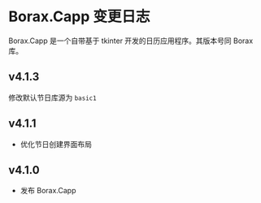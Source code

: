 # Borax.Capp 变更日志

Borax.Capp 是一个自带基于 tkinter 开发的日历应用程序。其版本号同 Borax 库。

## v4.1.3

修改默认节日库源为 `basic1`

## v4.1.1

- 优化节日创建界面布局

## v4.1.0

- 发布 Borax.Capp